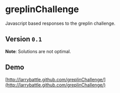 greplinChallenge
================

Javascript based responses to the greplin challenge.


## Version `0.1`
**Note**: Solutions are not optimal.

## Demo
[http://larrybattle.github.com/greplinChallenge/](http://larrybattle.github.com/greplinChallenge/)